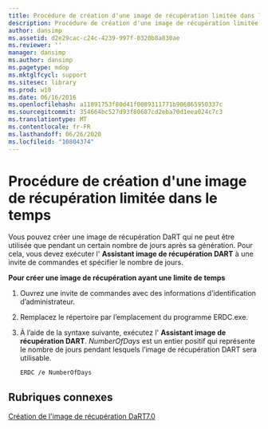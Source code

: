 ```yaml
---
title: Procédure de création d'une image de récupération limitée dans le temps
description: Procédure de création d'une image de récupération limitée dans le temps
author: dansimp
ms.assetid: d2e29cac-c24c-4239-997f-0320b8a830ae
ms.reviewer: ''
manager: dansimp
ms.author: dansimp
ms.pagetype: mdop
ms.mktglfcycl: support
ms.sitesec: library
ms.prod: w10
ms.date: 06/16/2016
ms.openlocfilehash: a11891753f80d41f0089311771b906865950337c
ms.sourcegitcommit: 354664bc527d93f80687cd2eba70d1eea024c7c3
ms.translationtype: MT
ms.contentlocale: fr-FR
ms.lasthandoff: 06/26/2020
ms.locfileid: "10804374"
---
```

# Procédure de création d'une image de récupération limitée dans le temps


Vous pouvez créer une image de récupération DaRT qui ne peut être utilisée que pendant un certain nombre de jours après sa génération. Pour cela, vous devez exécuter l' **Assistant image de récupération DART** à une invite de commandes et spécifier le nombre de jours.

**Pour créer une image de récupération ayant une limite de temps**

1.  Ouvrez une invite de commandes avec des informations d’identification d’administrateur.

2.  Remplacez le répertoire par l’emplacement du programme ERDC.exe.

3.  À l’aide de la syntaxe suivante, exécutez l' **Assistant image de récupération DART**. *NumberOfDays* est un entier positif qui représente le nombre de jours pendant lesquels l’image de récupération DART sera utilisable.

    ``` syntax
    ERDC /e NumberOfDays
    ```

## Rubriques connexes


[Création de l'image de récupération DaRT7.0](creating-the-dart-70-recovery-image-dart-7.md)

 

 





